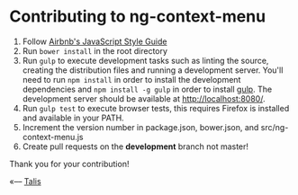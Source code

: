 # Contributing to ng-context-menu

1. Follow [Airbnb's JavaScript Style Guide](https://github.com/airbnb/javascript)
2. Run ```bower install``` in the root directory
3. Run ```gulp``` to execute development tasks such as linting the source, creating the distribution
files and running a development server. You'll need to run ```npm install``` in order to install the development
dependencies and ```npm install -g gulp``` in order to install [gulp](http://gulpjs.com). The development server should
be available at [http://localhost:8080/](http://localhost:8080/).
4. Run ```gulp test``` to execute browser tests, this requires Firefox is installed and available in your PATH.
5. Increment the version number in package.json, bower.json, and src/ng-context-menu.js
6. Create pull requests on the **development** branch not master!

Thank you for your contribution!

«–– [Talis](http://engineering.talis.com/)

